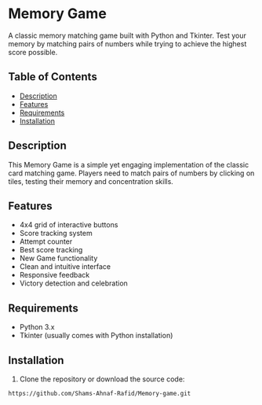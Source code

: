 # Memory Game

A classic memory matching game built with Python and Tkinter. Test your memory by matching pairs of numbers while trying to achieve the highest score possible.

## Table of Contents
- [Description](#description)
- [Features](#features)
- [Requirements](#requirements)
- [Installation](#installation)

## Description
This Memory Game is a simple yet engaging implementation of the classic card matching game. Players need to match pairs of numbers by clicking on tiles, testing their memory and concentration skills.

## Features
- 4x4 grid of interactive buttons
- Score tracking system
- Attempt counter
- Best score tracking
- New Game functionality
- Clean and intuitive interface
- Responsive feedback
- Victory detection and celebration

## Requirements
- Python 3.x
- Tkinter (usually comes with Python installation)

## Installation
1. Clone the repository or download the source code:
```bash
https://github.com/Shams-Ahnaf-Rafid/Memory-game.git
